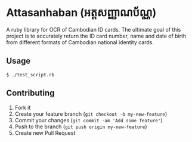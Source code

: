 # Attasanhaban (អត្តសញ្ញាណប័ណ្ណ)

A ruby library for OCR of Cambodian ID cards. The ultimate goal of this project is to accurately return the ID card number, name and date of birth from different formats of Cambodian national identity cards.

## Usage

```
$ ./test_script.rb
```

## Contributing

1. Fork it
2. Create your feature branch (`git checkout -b my-new-feature`)
3. Commit your changes (`git commit -am 'Add some feature'`)
4. Push to the branch (`git push origin my-new-feature`)
5. Create new Pull Request
